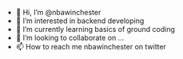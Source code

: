 - 👋 Hi, I’m @nbawinchester
- 👀 I’m interested in backend developing
- 🌱 I’m currently learning basics of ground coding
- 💞️ I’m looking to collaborate on ...
- 📫 How to reach me nbawinchester on twitter

<!---
nbawinchester/nbawinchester is a ✨ special ✨ repository because its `README.md` (this file) appears on your GitHub profile.
You can click the Preview link to take a look at your changes.
--->
